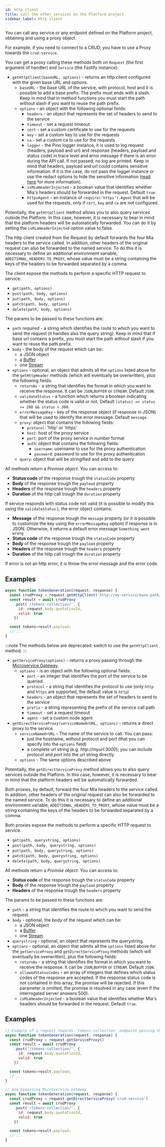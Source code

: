 ```yaml
---
id: http_client
title: Call the other services on the Platform project
sidebar_label: Http client
---
```


<!--
WARNING: this file was automatically generated by Mia-Platform Doc Aggregator.
DO NOT MODIFY IT BY HAND.
Instead, modify the source file and run the aggregator to regenerate this file.
-->

You can call any service or any endpoint defined on the Platform project, obtaining and using a proxy object.

For example, if you need to connect to a CRUD, you have to use a Proxy towards the `crud-service`.

You can get a proxy calling these methods both on `Request` (the first argument of handler) and `Service` (the Fastify instance):

* `getHttpClient(baseURL, options)` - returns an http client configured with the given base URL and options.
  * `baseURL` - the base URL of the service, with protocol, host and it is possible to add a base prefix. The prefix must ends with a slash. Keep in mind that in method functions you must start the path without slash if you want to reuse the path prefix.
  * `options` - an object with the following optional fields:
    * `headers` - an object that represents the set of headers to send to the service
    * `timeout` - set a request timeout
    * `cert` - set a custom certificate to use for the requests
    * `key` - set a custom key to use for the requests
    * `ca` - set a custom ca to use for the requests
    * `logger` - the Pino logger instance, it is used to log request (headers, payload and url) and response (headers, payload and status code) in trace level and error message if there is an error during the API call. If not passed, no log are printed. Keep in mind that headers, payload and url could contains sensitive information. If it is the case, do not pass the logger instance or use the redact options to hide the sensitive information ([read here](/runtime_suite_libraries/lc39/service-options) for more information).
    * `isMiaHeaderInjected` - a boolean value that identifies whether Mia's headers should be forwarded in the request. Default `true`.
    * `httpsAgent` - an instance of `require('https').Agent` that will be used for the requests, only if `cert`, `key` and `ca` are not configured.

Potentially, the `getHttpClient` method allows you to also query services outside the Platform. In this case, however, it is necessary to bear in mind that the platform headers will be automatically forwarded. You can do it by setting the `isMiaHeaderInjected` option value to false.

The http client created from the Request by default forwards the four Mia headers to the service called. In addition, other headers of the original request can also be forwarded to the named service. To do this it is necessary to define an additional environment variable, `ADDITIONAL_HEADERS_TO_PROXY`, whose value must be a string containing the keys of the headers to be forwarded separated by a comma.

The client expose the methods to perform a specific HTTP request to service.

* `get(path, options)`
* `post(path, body, options)`
* `put(path, body, options)`
* `patch(path, body, options)`
* `delete(path, body, options)`

The params to be passed to these functions are:

* `path` *required* - a string which identifies the route to which you want to send the request (it handles also the query string). Keep in mind that if base url contains a prefix, you must start the path without slash if you want to reuse the path prefix.
* `body` - the body of the request which can be:
  * a JSON object
  * a [Buffer](https://nodejs.org/api/buffer.html#)
  * one [Stream](https://nodejs.org/api/stream.html)
* `options` - optional, an object that admits all the `options` listed above for the `getHttpHeader` methods (which will eventually be overwritten), plus the following fields:
  * `returnAs` - a string that identifies the format in which you want to receive the response. It can be `JSON`,`BUFFER` or `STREAM`. Default `JSON`.
  * `validateStatus` - a function which returns a boolean indicating whether the status code is valid or not. Default `(status) => status >= 200 && status < 300`.
  * `errorMessageKey` - key of the response object (if response in JSON) that will be used to identify the error message. Default `message`.
  * `proxy`: object that contains the following fields:
    * `protocol`: 'http' or 'https'
    * `host`: host of the proxy service
    * `port`: port of the proxy service in number format
    * `auth`: object that contains the following fields:
      * `username`: username to use for the proxy authentication
      * `password`: password to use for the proxy authentication
  * `query`: object that will be stringified and add to the query

All methods return a *Promise object*. You can access to:

* **Status code** of the response trough the `statusCode` property
* **Body** of the response trough the `payload` property
* **Headers** of the response trough the `headers` property
* **Duration** of the http call trough the `duration` property

If service responds with status code not valid (it is possible to modify this using the `validateStatus` ), the error object contains:

* **Message** of the response trough the `message` property (or it is possible to customize the key using the `errorMessageKey` option) if response is in JSON. Otherwise, it returns a default error message `Something went wrong`
* **Status code** of the response trough the `statusCode` property
* **Body** of the response trough the `payload` property
* **Headers** of the response trough the `headers` property
* **Duration** of the http call trough the `duration` property

If error is not an http error, it is throw the error message and the error code.

## Examples

```js
async function tokenGeneration(request, response) {
  const crudProxy = request.getHttpClient('http://my-service/base-path/')
  const result = await crudProxy
    .post('/tokens-collection/', {
      id: request.body.quotationId,
      valid: true
    })

  const tokens=result.payload;
  // ...
}
```

:::note
The methods below are deprecated: switch to use the `getHttpClient` method.
:::

* `getServiceProxy(options)` - returns a proxy  passing through the [Microservice Gateway](/runtime_suite/microservice-gateway/overview).
  * `options` - is an object with the following optional fields:
    * `port` - an integer that identifies the port of the service to be queried
    * `protocol` - a string that identifies the protocol to use (only `http` and `https` are supported, the default value is `http`)
    * `headers` - an object that represents the set of headers to send to the service
    * `prefix` - a string representing the prefix of the service call path
    * `timeout` - set a request timeout
    * `agent` - set a custom node agent
* `getDirectServiceProxy(serviceNameOrURL, options)` - returns a direct proxy to the service
  * `serviceNameOrURL` - The name of the service to call. You can pass:
    * just the hostname, without protocol and port (that you can specify into the `options` field)
    * a complete url string (e.g. *http://myurl:3000*); you can include *protocol* and *port* into the url string directly
  * `options` - The same options described above

Potentially, the `getDirectServiceProxy` method allows you to also query services outside the Platform. In this case, however, it is necessary to bear in mind that the platform headers will be automatically forwarded.

Both proxies, by default, forward the four Mia headers to the service called. In addition, other headers of the original request can also be forwarded to the named service. To do this it is necessary to define an additional environment variable, `ADDITIONAL_HEADERS_TO_PROXY`, whose value must be a string containing the keys of the headers to be forwarded separated by a comma.

Both proxies expose the methods to perform a specific HTTP request to service.

* `get(path, querystring, options)`
* `post(path, body, querystring, options)`
* `put(path, body, querystring, options)`
* `patch(path, body, querystring, options)`
* `delete(path, body, querystring, options)`

All methods return a *Promise object*. You can access to:

* **Status code** of the response trough the `statusCode` property
* **Body** of the response trough the `payload` property
* **Headers** of the response trough the `headers` property

The params to be passed to these functions are:

* `path` -  a string that identifies the route to which you want to send the request.
* `body` - optional, the body of the request which can be:
  * a JSON object
  * a [Buffer](https://nodejs.org/api/buffer.html#)
  * one [Stream](https://nodejs.org/api/stream.html)
* `querystring` - optional, an object that represents the querystring.
* `options` - optional, an object that admits all the `options` listed above for the `getServiceProxy` and `getDirectServiceProxy` methods (which will eventually be overwritten), plus the following fields:
  * `returnAs` - a string that identifies the format in which you want to receive the response. It can be `JSON`,`BUFFER` or `STREAM`. Default `JSON`.
  * `allowedStatusCodes` - an array of integers that defines which status codes of the response are accepted. If the response status code is not contained in this array, the promise will be rejected. If this parameter is omitted, the promise is resolved in any case (even if the interrogated server answers 500).
  * `isMiaHeaderInjected` - a boolean value that identifies whether Mia's headers should be forwarded in the request. Default `true`.

## Examples

```js
// Example of a request towards `tokens-collection` endpoint passing through Microservice Gateway
async function tokenGeneration(request, response) {
  const crudProxy = request.getServiceProxy()
  const result = await crudProxy
    .post('/tokens-collection/', {
      id: request.body.quotationId,
      valid: true
    })

  const tokens=result.payload;
  // ...
}
```

```js
// and bypassing Microservice Gateway
async function tokenGeneration(request, response) {
  const crudProxy = request.getDirectServiceProxy('crud-service')
  const result = await crudProxy
    .post('/tokens-collection/', {
      id: request.body.quotationId,
      valid: true
    })
  
  const tokens=result.payload;
  // ...
}
```
